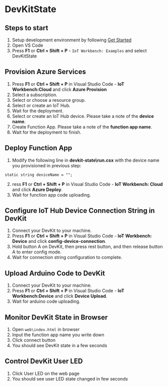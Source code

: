 # DevKitState

## Steps to start

1. Setup development environment by following [Get Started](https://microsoft.github.io/azure-iot-developer-kit/docs/get-started/)
2. Open VS Code
3. Press **F1** or **Ctrl + Shift + P** - `IoT Workbench: Examples` and select DevKitState

## Provision Azure Services

1. Press **F1** or **Ctrl + Shift + P** in Visual Studio Code - **IoT Workbench:Cloud** and click **Azure Provision**
2. Select a subscription.
3. Select or choose a resource group.
4. Select or create an IoT Hub.
5. Wait for the deployment.
6. Select or create an IoT Hub device. Please take a note of the **device name**.
7. Create Function App. Please take a note of the **function app name**.
8. Wait for the deployment to finish.

## Deploy Function App
1. Modify the following line in **devkit-state\run.csx** with the device name you provisioned in previous step:
```
static string deviceName = "";
```
2. ress **F1** or **Ctrl + Shift + P** in Visual Studio Code - **IoT Workbench: Cloud** and click **Azure Deploy**.
3. Wait for function app code uploading.

## Configure IoT Hub Device Connection String in DevKit

1. Connect your DevKit to your machine.
2. Press **F1** or **Ctrl + Shift + P** in Visual Studio Code - **IoT Workbench: Device** and click **config-device-connection**.
3. Hold button A on DevKit, then press rest button, and then release button A to enter config mode.
4. Wait for connection string configuration to complete.

## Upload Arduino Code to DevKit

1. Connect your DevKit to your machine.
2. Press **F1** or **Ctrl + Shift + P** in Visual Studio Code - **IoT Workbench:Device** and click **Device Upload**.
3. Wait for arduino code uploading.

## Monitor DevKit State in Browser

1. Open `web\index.html` in browser
2. Input the function app name you write down
3. Click connect button
4. You should see DevKit state in a few seconds

## Control DevKit User LED

1. Click User LED on the web page
2. You should see user LED state changed in few seconds